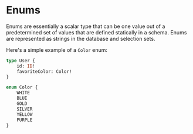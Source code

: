 # Enums

Enums are essentially a scalar type that can be one value out of a predetermined set of values that are defined statically in a schema. Enums are represented as strings in the database and selection sets.

Here's a simple example of a `Color` enum:

```graphql
type User {
    id: ID!
    favoriteColor: Color!
}

enum Color {
    WHITE
    BLUE
    GOLD
    SILVER
    YELLOW
    PURPLE
}
```